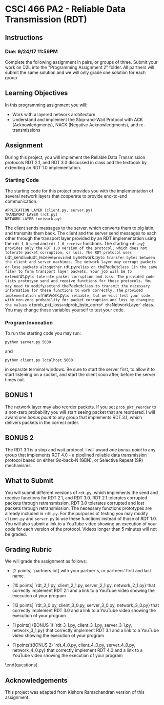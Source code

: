 # CSCI 466 PA2 - Reliable Data Transmission (RDT)

## Instructions
### Due: 9/24/17 11:59PM


Complete the following assignment in pairs, or groups of three. 
Submit your work on D2L into the "Programming Assignment 2" folder. 
All partners will submit the same solution and we will only grade one solution for each group.


## Learning Objectives

In this programming assignment you will:

- Work with a layered network architecture
- Understand and implement the Stop-and-Wait Protocol with ACK (Acknowledgments), NACK (Negative
Acknowledgments), and re-transmissions

## Assignment

During this project, you will implement the Reliable Data Transmission protocols RDT 2.1, and RDT 3.0 discussed in class and the textbook by extending an RDT 1.0 implementation.



### Starting Code

The starting code for this project provides you with the implementation of several network layers that cooperate to provide end-to-end communication.

```
APPLICATION LAYER (client.py, server.py)
TRANSPORT LAYER (rdt.py)
NETWORK LAYER (network.py)
```

The client sends messages to the server, which converts them to pig latin, and transmits them back.
The client and the server send messages to each other through the transport layer provided by an RDT implementation using the `rdt_1_0_send` and `rdt_1_0_receive` functions.
The starting `rdt.py} provides only the RDT 1.0 version of the protocol, which does not tolerate packet corruption, or loss.
The RDT protocol uses `udt_send` and `udt_receive` provided by `network.py` to transfer bytes between the client and server machines.
The network layer may corrupt packets or lose packets altogether.
`rdt.py` relies on the `Packet` class (in the same file) to form transport layer packets.
Your job will be to extend `rdt.py` to tolerate packet corruption and loss.
The provided code  lists prototype send and receive functions for those protocols.
You may need to modify/extend the `Packet` class to transmit the necessary information for these functions to work correctly.
The provided implementation of `network.py` is reliable, but we will test your code with non-zero probability for packet corruption and loss by changing the values of `prob_pkt_loss` and `prob_byte_corr` of the `NetworkLayer` class.
You may change those variables yourself to test your code.

### Program Invocation

To run the starting code you may run:

```
python server.py 5000
```

and

```
python client.py localhost 5000
```

in separate terminal windows. 
Be sure to start the server first, to allow it to start listening on a socket, and start the client soon after, before the server times out.


## BONUS 1

The network layer may also reorder packets.
If you set `prob_pkt_reorder` to a non-zero probability you will start seeing packet that are reordered.
I will award _one bonus point_ to any group that implements RDT 3.1, which delivers packets in the correct order.

## BONUS 2

The RDT 3.1 is a stop and wait protocol.
I will award _one bonus point_ to any group that implements RDT 4.0 - a pipelined reliable data transmission protocol based on either Go-back-N (GBN), or Selective Repeat (SR) mechanisms.


## What to Submit

You will submit different versions of `rdt.py`, which implements the send and receive functions for RDT&nbsp;2.1, and RDT&nbsp;3.0.
RDT&nbsp;2.1 tolerates corrupted packets through retransmission.
RDT&nbsp;3.0 tolerates corrupted and lost packets through retransmission.
The necessary functions prototypes are already included in `rdt.py`.
For the purposes of testing you may modify `client.py` and `server.py` to use these functions instead of those of RDT&nbsp;1.0.
You will also submit a link to a YouTube video showing an execution of your code for each version of the protocol.
Videos longer than 5 minutes will not be graded.

## Grading Rubric

We will grade the assignment as follows:

* \[2 points\] `partners.txt} with your partner's, or partners' first and last name.

* \[10 points\] `rdt_2_1.py, client_2_1.py, server_2_1.py, network_2_1.py} that correctly implement RDT&nbsp;2.1 and a link to a YouTube video showing the execution of your program

* \[13 points\] `rdt_3_0.py, client_3_0.py, server_3_0.py, network_3_0.py} that correctly implement RDT&nbsp;3.0 and a link to a YouTube video showing the execution of your program

* \[1 points\] (BONUS 1) `rdt_3_1.py, client_3_1.py, server_3_1.py, network_3_1.py} that correctly implement RDT&nbsp;3.1 and a link to a YouTube video showing the execution of your program

* \[1 points\](BONUS 2) `rdt_4_0.py, client_4_0.py, server_4_0.py, network_4_0.py} that correctly implement RDT&nbsp;4.0 and a link to a YouTube video showing the execution of your program

\end{questions}



## Acknowledgements

This project was adapted from Kishore Ramachandran version of this assignment.




